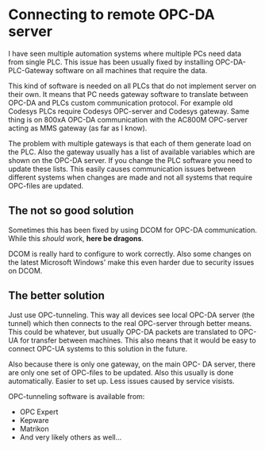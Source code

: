 # Connecting to remote OPC-DA server

I have seen multiple automation systems where multiple PCs need
data from single PLC. This issue has been usually fixed by
installing OPC-DA-PLC-Gateway software on all machines
that require the data.

This kind of software is needed on all PLCs that do not
implement server on their own. It means that PC needs gateway
software to translate between OPC-DA and PLCs custom
communication protocol. For example old Codesys PLCs
require Codesys OPC-server and Codesys gateway. Same
thing is on 800xA OPC-DA communication with the AC800M
OPC-server acting as MMS gateway (as far as I know).

The problem with multiple gateways is that each of them
generate load on the PLC. Also the gateway usually
has a list of available variables which are shown
on the OPC-DA server. If you change the PLC software
you need to update these lists. This easily causes 
communication issues between different systems when 
changes are made and not all systems that require 
OPC-files are updated.

## The not so good solution

Sometimes this has been fixed by using DCOM for OPC-DA
communication. While this _should_ work, **here be dragons**.

DCOM is really hard to configure to work correctly.
Also some changes on the latest Microsoft Windows'
make this even harder due to security issues on DCOM.

## The better solution

Just use OPC-tunneling. This way all devices see local
OPC-DA server (the tunnel) which then connects to
the real OPC-server through better means. This could be
whatever, but usually OPC-DA packets are translated to
OPC-UA for transfer between machines. This also means
that it would be easy to connect OPC-UA systems to this
solution in the future.

Also because there is only one gateway, on the main OPC-
DA server, there are only one set of OPC-files to be
updated. Also this usually is done automatically.
Easier to set up. Less issues caused by service visists.

OPC-tunneling software is available from:
- OPC Expert
- Kepware
- Matrikon
- And very likely others as well...
